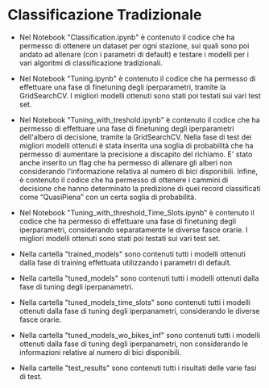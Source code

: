 # Classificazione Tradizionale

- Nel Notebook "Classification.ipynb" è contenuto il codice che ha permesso di ottenere
un dataset per ogni stazione, sui quali sono poi andato ad allenare (con i parametri di
default) e testare i modelli  per i vari algoritmi di classificazione tradizionali.

- Nel Notebook "Tuning.ipynb" è contenuto il codice che ha permesso di effettuare una fase
di finetuning degli iperparametri, tramite la GridSearchCV. I migliori modelli ottenuti
sono stati poi testati sui vari test set.

- Nel Notebook "Tuning_with_treshold.ipynb" è contenuto il codice che ha permesso di effettuare una fase
di finetuning degli iperparametri dell'albero di decisione, tramite la GridSearchCV. 
Nella fase di test dei migliori modelli ottenuti è stata inserita una soglia di probabilità
che ha permesso di aumentare la precisione a discapito del richiamo.
E' stato anche inserito un flag che ha permesso di allenare gli alberi non considerando 
l'informazione relativa al numero di bici disponibili.
Infine, è contenuto il codice che ha permesso di ottenere i cammini di decisione
che hanno determinato la predizione di quei record classificati come “QuasiPiena” 
con un certa soglia di probabilità.

- Nel Notebook "Tuning_with_threshold_Time_Slots.ipynb" è contenuto il codice che 
ha permesso di effettuare una fase di finetuning degli iperparametri,
considerando separatamente le diverse fasce orarie. I migliori modelli ottenuti
sono stati poi testati sui vari test set.

- Nella cartella "trained_models" sono contenuti tutti i modelli ottenuti dalla fase di 
training effettuata utilizzando i parametri di default.

- Nella cartella "tuned_models" sono contenuti tutti i modelli ottenuti dalla fase di 
tuning degli iperpanametri.

- Nella cartella "tuned_models_time_slots" sono contenuti tutti i modelli ottenuti dalla fase di 
tuning degli iperpanametri, considerando le diverse fasce orarie.

- Nella cartella "tuned_models_wo_bikes_inf" sono contenuti tutti i modelli ottenuti dalla fase di 
tuning degli iperpanametri, non considerando le informazioni relative al numero di bici disponibili.

- Nella cartelle "test_results" sono contenuti tutti i risultati delle varie fasi di
test.